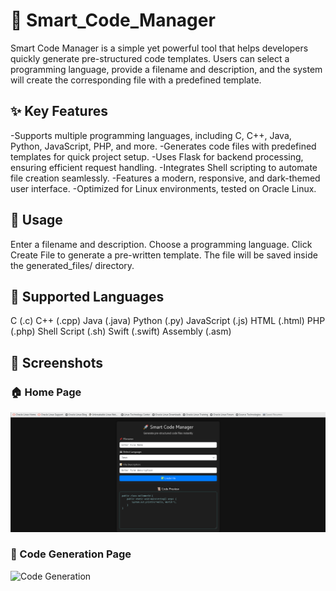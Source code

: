 # 📌 Smart_Code_Manager
Smart Code Manager is a simple yet powerful tool that helps developers quickly generate pre-structured code templates. Users can select a programming language, provide a filename and description, and the system will create the corresponding file with a predefined template.

## ✨ Key Features
-Supports multiple programming languages, including C, C++, Java, Python, JavaScript, PHP, and more.
-Generates code files with predefined templates for quick project setup.
-Uses Flask for backend processing, ensuring efficient request handling.
-Integrates Shell scripting to automate file creation seamlessly.
-Features a modern, responsive, and dark-themed user interface.
-Optimized for Linux environments, tested on Oracle Linux.

## 📜 Usage
Enter a filename and description.
Choose a programming language.
Click Create File to generate a pre-written template.
The file will be saved inside the generated_files/ directory.

## 📌 Supported Languages
C (.c)
C++ (.cpp)
Java (.java)
Python (.py)
JavaScript (.js)
HTML (.html)
PHP (.php)
Shell Script (.sh)
Swift (.swift)
Assembly (.asm)

## 📸 Screenshots

### 🏠 Home Page
![Home Page](https://github.com/Ashish-j0511/Smart_Code_Manager/blob/863939c7c9712045bcea87fa58705d7f5697254c/Home_page.png)

### 📝 Code Generation Page
![Code Generation](static/images/screenshot2.png)


